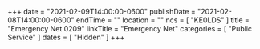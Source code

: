 +++
date = "2021-02-09T14:00:00-0600"
publishDate = "2021-02-08T14:00:00-0600"
endTime = ""
location = ""
ncs = [ "KE0LDS" ]
title = "Emergency Net 0209"
linkTitle = "Emergency Net"
categories = [ "Public Service" ]
dates = [ "Hidden" ]
+++
